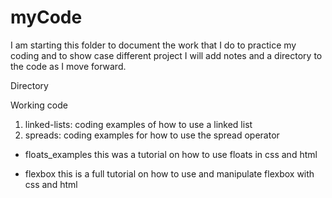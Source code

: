 # myCode
I am starting this folder to document the work that I do to practice my coding and to show case different project I will add notes and a directory to the code as I move forward. 

Directory 

Working code

1. linked-lists: coding examples of how to use a linked list 
2. spreads: coding examples for how to use the spread operator



* floats_examples
this was a tutorial on how to use floats in css and html 

* flexbox 
this is a full tutorial on how to use and manipulate flexbox with css and html 


